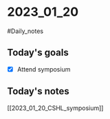 # 2023_01_20 
#Daily_notes
## Today's goals
- [x] Attend symposium

## Today's notes

[[2023_01_20_CSHL_symposium]]
